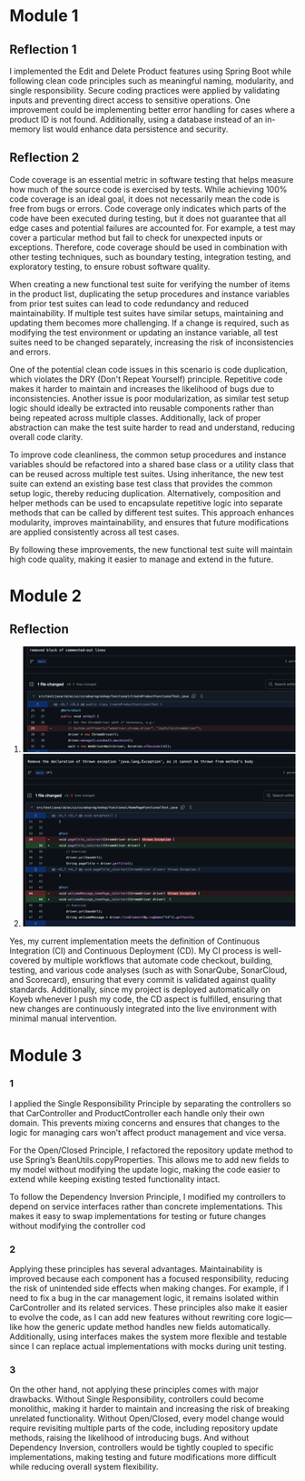 # Module 1

## Reflection 1

I implemented the Edit and Delete Product features using Spring Boot while following clean code principles such as meaningful naming, modularity, and single responsibility. Secure coding practices were applied by validating inputs and preventing direct access to sensitive operations. One improvement could be implementing better error handling for cases where a product ID is not found. Additionally, using a database instead of an in-memory list would enhance data persistence and security.

## Reflection 2

Code coverage is an essential metric in software testing that helps measure how much of the source code is exercised by tests. While achieving 100% code coverage is an ideal goal, it does not necessarily mean the code is free from bugs or errors. Code coverage only indicates which parts of the code have been executed during testing, but it does not guarantee that all edge cases and potential failures are accounted for. For example, a test may cover a particular method but fail to check for unexpected inputs or exceptions. Therefore, code coverage should be used in combination with other testing techniques, such as boundary testing, integration testing, and exploratory testing, to ensure robust software quality.

When creating a new functional test suite for verifying the number of items in the product list, duplicating the setup procedures and instance variables from prior test suites can lead to code redundancy and reduced maintainability. If multiple test suites have similar setups, maintaining and updating them becomes more challenging. If a change is required, such as modifying the test environment or updating an instance variable, all test suites need to be changed separately, increasing the risk of inconsistencies and errors.

One of the potential clean code issues in this scenario is code duplication, which violates the DRY (Don't Repeat Yourself) principle. Repetitive code makes it harder to maintain and increases the likelihood of bugs due to inconsistencies. Another issue is poor modularization, as similar test setup logic should ideally be extracted into reusable components rather than being repeated across multiple classes. Additionally, lack of proper abstraction can make the test suite harder to read and understand, reducing overall code clarity.

To improve code cleanliness, the common setup procedures and instance variables should be refactored into a shared base class or a utility class that can be reused across multiple test suites. Using inheritance, the new test suite can extend an existing base test class that provides the common setup logic, thereby reducing duplication. Alternatively, composition and helper methods can be used to encapsulate repetitive logic into separate methods that can be called by different test suites. This approach enhances modularity, improves maintainability, and ensures that future modifications are applied consistently across all test cases.

By following these improvements, the new functional test suite will maintain high code quality, making it easier to manage and extend in the future.



# Module 2

## Reflection

1. ![App Screenshot](images/img.png)
2. ![App Screenshot](images/img_1.png)

Yes, my current implementation meets the definition of Continuous Integration (CI) and Continuous Deployment (CD). My CI process is well-covered by multiple workflows that automate code checkout, building, testing, and various code analyses (such as with SonarQube, SonarCloud, and Scorecard), ensuring that every commit is validated against quality standards. Additionally, since my project is deployed automatically on Koyeb whenever I push my code, the CD aspect is fulfilled, ensuring that new changes are continuously integrated into the live environment with minimal manual intervention.

# Module 3 

### 1 
I applied the Single Responsibility Principle by separating the controllers so that CarController and ProductController each handle only their own domain. This prevents mixing concerns and ensures that changes to the logic for managing cars won’t affect product management and vice versa.

For the Open/Closed Principle, I refactored the repository update method to use Spring’s BeanUtils.copyProperties. This allows me to add new fields to my model without modifying the update logic, making the code easier to extend while keeping existing tested functionality intact.

To follow the Dependency Inversion Principle, I modified my controllers to depend on service interfaces rather than concrete implementations. This makes it easy to swap implementations for testing or future changes without modifying the controller cod
### 2
Applying these principles has several advantages. Maintainability is improved because each component has a focused responsibility, reducing the risk of unintended side effects when making changes. For example, if I need to fix a bug in the car management logic, it remains isolated within CarController and its related services. These principles also make it easier to evolve the code, as I can add new features without rewriting core logic—like how the generic update method handles new fields automatically. Additionally, using interfaces makes the system more flexible and testable since I can replace actual implementations with mocks during unit testing.
### 3
On the other hand, not applying these principles comes with major drawbacks. Without Single Responsibility, controllers could become monolithic, making it harder to maintain and increasing the risk of breaking unrelated functionality. Without Open/Closed, every model change would require revisiting multiple parts of the code, including repository update methods, raising the likelihood of introducing bugs. And without Dependency Inversion, controllers would be tightly coupled to specific implementations, making testing and future modifications more difficult while reducing overall system flexibility.